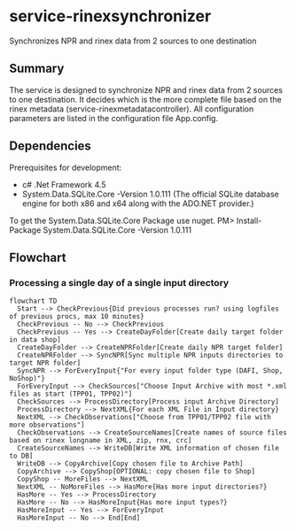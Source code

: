 # service-rinexsynchronizer

Synchronizes NPR and rinex data from 2 sources to one destination

## Summary

The service is designed to synchronize NPR and rinex data from 2 sources to one destination.
It decides which is the more complete file based on the rinex metadata (service-rinexmetadatacontroller).
All configuration parameters are listed in the configuration file App.config.

## Dependencies

Prerequisites for development:
  * c# .Net Framework 4.5
  * System.Data.SQLite.Core -Version 1.0.111 (The official SQLite database engine for both x86 and x64 along with the ADO.NET provider.)
  
To get the System.Data.SQLite.Core Package use nuget.
PM> Install-Package System.Data.SQLite.Core -Version 1.0.111

## Flowchart
### Processing a single day of a single input directory

```mermaid
flowchart TD
  Start --> CheckPrevious{Did previous processes run? using logfiles of previous procs, max 10 minutes}
  CheckPrevious -- No --> CheckPrevious
  CheckPrevious -- Yes --> CreateDayFolder[Create daily target folder in data shop]
  CreateDayFolder --> CreateNPRFolder[Create daily NPR target folder]
  CreateNPRFolder --> SyncNPR[Sync multiple NPR inputs directories to target NPR folder]
  SyncNPR --> ForEveryInput{"For every input folder type (DAFI, Shop, NoShop)"}
  ForEveryInput --> CheckSources["Choose Input Archive with most *.xml files as start (TPP01, TPP02)"]
  CheckSources --> ProcessDirectory[Process input Archive Directory]
  ProcessDirectory --> NextXML{For each XML File in Input directory}
  NextXML --> CheckObservations["Choose from TPP01/TPP02 file with more observations"]
  CheckObservations --> CreateSourceNames[Create names of source files based on rinex longname in XML, zip, rnx, crc]
  CreateSourceNames --> WriteDB[Write XML information of chosen file to DB]
  WriteDB --> CopyArchive[Copy chosen file to Archive Path]
  CopyArchive --> CopyShop[OPTIONAL: copy chosen file to Shop]
  CopyShop -- MoreFiles --> NextXML
  NextXML -- NoMoreFiles --> HasMore{Has more input directories?}
  HasMore -- Yes --> ProcessDirectory
  HasMore -- No --> HasMoreInput{Has more input types?}
  HasMoreInput -- Yes --> ForEveryInput
  HasMoreInput -- No --> End[End]

 
```



